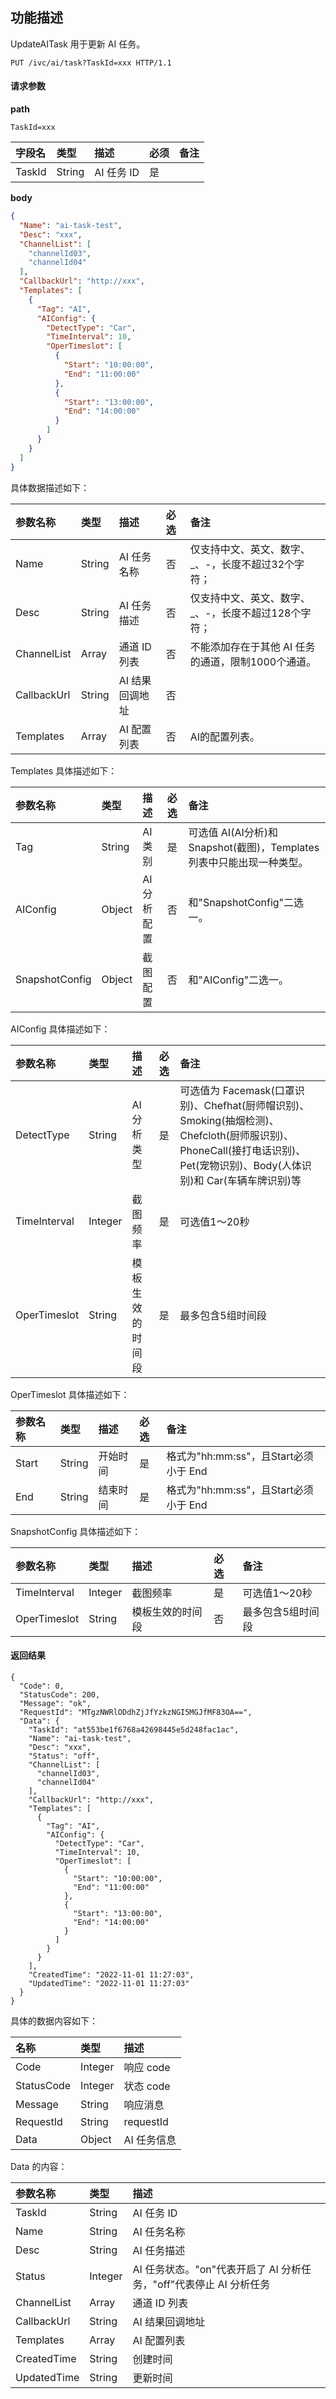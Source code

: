 
## 功能描述

UpdateAITask 用于更新 AI 任务。

```shell
PUT /ivc/ai/task?TaskId=xxx HTTP/1.1
```

#### 请求参数

**path**

```
TaskId=xxx
```

| 字段名 | 类型   | 描述       | 必须 | 备注 |
| :----- | :----- | :--------- | :--- | :--- |
| TaskId | String | AI 任务 ID | 是   |      |

**body**

```json
{
  "Name": "ai-task-test",
  "Desc": "xxx",
  "ChannelList": [
    "channelId03",
    "channelId04"
  ],
  "CallbackUrl": "http://xxx",
  "Templates": [
    {
      "Tag": "AI",
      "AIConfig": {
        "DetectType": "Car",
        "TimeInterval": 10,
        "OperTimeslot": [
          {
            "Start": "10:00:00",
            "End": "11:00:00"
          },
          {
            "Start": "13:00:00",
            "End": "14:00:00"
          }
        ]
      }
    }
  ]
}
```

具体数据描述如下：

| 参数名称    | 类型   | 描述           | 必选 | 备注                                                |
| :---------- | :----- | :------------- | :--- | :-------------------------------------------------- |
| Name        | String | AI 任务名称    | 否   | 仅支持中文、英文、数字、_、-，长度不超过32个字符；  |
| Desc        | String | AI 任务描述    | 否   | 仅支持中文、英文、数字、_、-，长度不超过128个字符； |
| ChannelList | Array  | 通道 ID 列表   | 否   | 不能添加存在于其他 AI 任务的通道，限制1000个通道。    |
| CallbackUrl | String | AI 结果回调地址 | 否   |                                                     |
| Templates   | Array  | AI 配置列表     | 否   | AI的配置列表。                                      |

Templates 具体描述如下：

| 参数名称       | 类型   | 描述       | 必选 | 备注                                                         |
| :------------- | :----- | :--------- | :--- | :----------------------------------------------------------- |
| Tag            | String | AI 类别    | 是   | 可选值 AI(AI分析)和 Snapshot(截图)，Templates 列表中只能出现一种类型。 |
| AIConfig       | Object | AI 分析配置 | 否   | 和"SnapshotConfig"二选一。                                   |
| SnapshotConfig | Object | 截图配置   | 否   | 和"AIConfig"二选一。                                         |

AIConfig 具体描述如下：

| 参数名称     | 类型    | 描述             | 必选 | 备注                                                         |
| :----------- | :------ | :--------------- | :--- | :----------------------------------------------------------- |
| DetectType   | String  | AI 分析类型       | 是   | 可选值为 Facemask(口罩识别)、Chefhat(厨师帽识别)、Smoking(抽烟检测)、Chefcloth(厨师服识别)、PhoneCall(接打电话识别)、Pet(宠物识别)、Body(人体识别)和 Car(车辆车牌识别)等 |
| TimeInterval | Integer | 截图频率         | 是   | 可选值1～20秒                                                |
| OperTimeslot | String  | 模板生效的时间段 | 是   | 最多包含5组时间段                                            |

OperTimeslot 具体描述如下：

| 参数名称 | 类型   | 描述     | 必选 | 备注                                 |
| :------- | :----- | :------- | :--- | :----------------------------------- |
| Start    | String | 开始时间 | 是   | 格式为"hh:mm:ss"，且Start必须小于 End |
| End      | String | 结束时间 | 是   | 格式为"hh:mm:ss"，且Start必须小于 End |

SnapshotConfig 具体描述如下：

| 参数名称     | 类型    | 描述             | 必选 | 备注              |
| :----------- | :------ | :--------------- | :--- | :---------------- |
| TimeInterval | Integer | 截图频率         | 是   | 可选值1～20秒     |
| OperTimeslot | String  | 模板生效的时间段 | 否   | 最多包含5组时间段 |

#### 返回结果

```shell
{
  "Code": 0,
  "StatusCode": 200,
  "Message": "ok",
  "RequestId": "MTgzNWRlODdhZjJfYzkzNGI5MGJfMF83OA==",
  "Data": {
    "TaskId": "at553be1f6768a42698445e5d248fac1ac",
    "Name": "ai-task-test",
    "Desc": "xxx",
    "Status": "off",
    "ChannelList": [
      "channelId03",
      "channelId04"
    ],
    "CallbackUrl": "http://xxx",
    "Templates": [
      {
        "Tag": "AI",
        "AIConfig": {
          "DetectType": "Car",
          "TimeInterval": 10,
          "OperTimeslot": [
            {
              "Start": "10:00:00",
              "End": "11:00:00"
            },
            {
              "Start": "13:00:00",
              "End": "14:00:00"
            }
          ]
        }
      }
    ],
    "CreatedTime": "2022-11-01 11:27:03",
    "UpdatedTime": "2022-11-01 11:27:03"
  }
}
```

具体的数据内容如下：

| 名称       | 类型    | 描述        |
| :--------- | :------ | :---------- |
| Code       | Integer | 响应 code   |
| StatusCode | Integer | 状态 code   |
| Message    | String  | 响应消息    |
| RequestId  | String  | requestId   |
| Data       | Object  | AI 任务信息 |

Data 的内容：

| 参数名称    | 类型    | 描述                                                         |
| :---------- | :------ | :----------------------------------------------------------- |
| TaskId      | String  | AI 任务 ID                                                   |
| Name        | String  | AI 任务名称                                                  |
| Desc        | String  | AI 任务描述                                                  |
| Status      | Integer | AI 任务状态。"on"代表开启了 AI 分析任务，"off"代表停止 AI 分析任务 |
| ChannelList | Array   | 通道 ID 列表                                                 |
| CallbackUrl | String  | AI 结果回调地址                                               |
| Templates   | Array   | AI 配置列表                                                  |
| CreatedTime | String  | 创建时间                                                     |
| UpdatedTime | String  | 更新时间                                                     |
